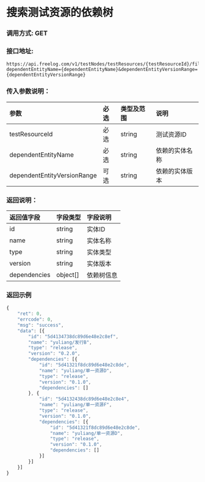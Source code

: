 # 搜索测试资源的依赖树

### 调用方式: GET

### 接口地址:

```
https://api.freelog.com/v1/testNodes/testResources/{testResourceId}/filterDependencyTree?dependentEntityName={dependentEntityName}&dependentEntityVersionRange={dependentEntityVersionRange}
```

### 传入参数说明：
| 参数 | 必选 | 类型及范围 | 说明 |
| :--- | :--- | :--- | :--- |
| testResourceId | 必选 | string | 测试资源ID |
| dependentEntityName | 必选 | string | 依赖的实体名称 |
| dependentEntityVersionRange | 可选 | string | 依赖的实体版本 |


### 返回说明：

| 返回值字段 | 字段类型 | 字段说明 |
| :--- | :--- | :--- |
| id | string | 实体ID |
| name | string | 实体名称 |
| type | string | 实体类型 |
| version | string | 实体版本 |
| dependencies | object[] | 依赖树信息 |


### 返回示例

```js
{
	"ret": 0,
	"errcode": 0,
	"msg": "success",
	"data": [{
		"id": "5d4134738dc89d6e48e2c8ef",
		"name": "yuliang/发行B",
		"type": "release",
		"version": "0.2.0",
		"dependencies": [{
			"id": "5d41321f8dc89d6e48e2c8de",
			"name": "yuliang/单一资源D",
			"type": "release",
			"version": "0.1.0",
			"dependencies": []
		}, {
			"id": "5d4132438dc89d6e48e2c8e4",
			"name": "yuliang/单一资源F",
			"type": "release",
			"version": "0.1.0",
			"dependencies": [{
				"id": "5d41321f8dc89d6e48e2c8de",
				"name": "yuliang/单一资源D",
				"type": "release",
				"version": "0.1.0",
				"dependencies": []
			}]
		}]
	}]
}
```

